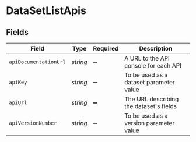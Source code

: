 # DataSetListApis


## Fields

| Field                                   | Type                                    | Required                                | Description                             |
| --------------------------------------- | --------------------------------------- | --------------------------------------- | --------------------------------------- |
| `apiDocumentationUrl`                   | *string*                                | :heavy_minus_sign:                      | A URL to the API console for each API   |
| `apiKey`                                | *string*                                | :heavy_minus_sign:                      | To be used as a dataset parameter value |
| `apiUrl`                                | *string*                                | :heavy_minus_sign:                      | The URL describing the dataset's fields |
| `apiVersionNumber`                      | *string*                                | :heavy_minus_sign:                      | To be used as a version parameter value |